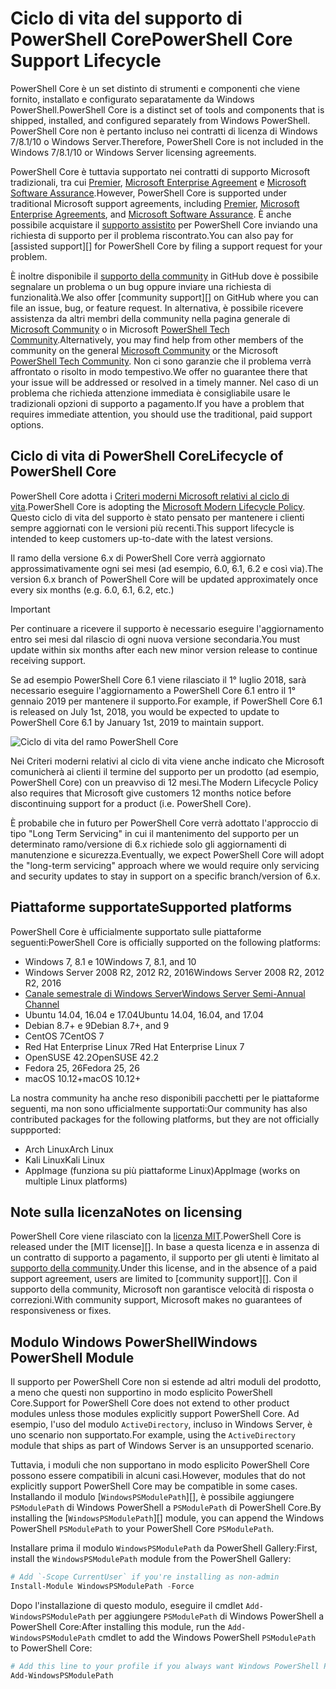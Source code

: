 # <a name="powershell-core-support-lifecycle"></a><span data-ttu-id="af531-101">Ciclo di vita del supporto di PowerShell Core</span><span class="sxs-lookup"><span data-stu-id="af531-101">PowerShell Core Support Lifecycle</span></span>

<span data-ttu-id="af531-102">PowerShell Core è un set distinto di strumenti e componenti che viene fornito, installato e configurato separatamente da Windows PowerShell.</span><span class="sxs-lookup"><span data-stu-id="af531-102">PowerShell Core is a distinct set of tools and components that is shipped, installed, and configured separately from Windows PowerShell.</span></span>
<span data-ttu-id="af531-103">PowerShell Core non è pertanto incluso nei contratti di licenza di Windows 7/8.1/10 o Windows Server.</span><span class="sxs-lookup"><span data-stu-id="af531-103">Therefore, PowerShell Core is not included in the Windows 7/8.1/10 or Windows Server licensing agreements.</span></span>

<span data-ttu-id="af531-104">PowerShell Core è tuttavia supportato nei contratti di supporto Microsoft tradizionali, tra cui [Premier][], [Microsoft Enterprise Agreement][enterprise-agreement] e [Microsoft Software Assurance][assurance].</span><span class="sxs-lookup"><span data-stu-id="af531-104">However, PowerShell Core is supported under traditional Microsoft support agreements, including [Premier][], [Microsoft Enterprise Agreements][enterprise-agreement], and [Microsoft Software Assurance][assurance].</span></span>
<span data-ttu-id="af531-105">È anche possibile acquistare il [supporto assistito][] per PowerShell Core inviando una richiesta di supporto per il problema riscontrato.</span><span class="sxs-lookup"><span data-stu-id="af531-105">You can also pay for [assisted support][] for PowerShell Core by filing a support request for your problem.</span></span>

<span data-ttu-id="af531-106">È inoltre disponibile il [supporto della community][] in GitHub dove è possibile segnalare un problema o un bug oppure inviare una richiesta di funzionalità.</span><span class="sxs-lookup"><span data-stu-id="af531-106">We also offer [community support][] on GitHub where you can file an issue, bug, or feature request.</span></span>
<span data-ttu-id="af531-107">In alternativa, è possibile ricevere assistenza da altri membri della community nella pagina generale di [Microsoft Community][] o in Microsoft [PowerShell Tech Community][].</span><span class="sxs-lookup"><span data-stu-id="af531-107">Alternatively, you may find help from other members of the community on the general [Microsoft Community][] or the Microsoft [PowerShell Tech Community][].</span></span>
<span data-ttu-id="af531-108">Non ci sono garanzie che il problema verrà affrontato o risolto in modo tempestivo.</span><span class="sxs-lookup"><span data-stu-id="af531-108">We offer no guarantee there that your issue will be addressed or resolved in a timely manner.</span></span>
<span data-ttu-id="af531-109">Nel caso di un problema che richieda attenzione immediata è consigliabile usare le tradizionali opzioni di supporto a pagamento.</span><span class="sxs-lookup"><span data-stu-id="af531-109">If you have a problem that requires immediate attention, you should use the traditional, paid support options.</span></span>

## <a name="lifecycle-of-powershell-core"></a><span data-ttu-id="af531-110">Ciclo di vita di PowerShell Core</span><span class="sxs-lookup"><span data-stu-id="af531-110">Lifecycle of PowerShell Core</span></span>

<span data-ttu-id="af531-111">PowerShell Core adotta i [Criteri moderni Microsoft relativi al ciclo di vita][modern].</span><span class="sxs-lookup"><span data-stu-id="af531-111">PowerShell Core is adopting the [Microsoft Modern Lifecycle Policy][modern].</span></span>
<span data-ttu-id="af531-112">Questo ciclo di vita del supporto è stato pensato per mantenere i clienti sempre aggiornati con le versioni più recenti.</span><span class="sxs-lookup"><span data-stu-id="af531-112">This support lifecycle is intended to keep customers up-to-date with the latest versions.</span></span>

<span data-ttu-id="af531-113">Il ramo della versione 6.x di PowerShell Core verrà aggiornato approssimativamente ogni sei mesi (ad esempio, 6.0, 6.1, 6.2 e così via).</span><span class="sxs-lookup"><span data-stu-id="af531-113">The version 6.x branch of PowerShell Core will be updated approximately once every six months (e.g. 6.0, 6.1, 6.2, etc.)</span></span>

> [!IMPORTANT]
> <span data-ttu-id="af531-114">Per continuare a ricevere il supporto è necessario eseguire l'aggiornamento entro sei mesi dal rilascio di ogni nuova versione secondaria.</span><span class="sxs-lookup"><span data-stu-id="af531-114">You must update within six months after each new minor version release to continue receiving support.</span></span>

<span data-ttu-id="af531-115">Se ad esempio PowerShell Core 6.1 viene rilasciato il 1° luglio 2018, sarà necessario eseguire l'aggiornamento a PowerShell Core 6.1 entro il 1° gennaio 2019 per mantenere il supporto.</span><span class="sxs-lookup"><span data-stu-id="af531-115">For example, if PowerShell Core 6.1 is released on July 1st, 2018, you would be expected to update to PowerShell Core 6.1 by January 1st, 2019 to maintain support.</span></span>

![Ciclo di vita del ramo PowerShell Core][lifecycle-chart]

<span data-ttu-id="af531-117">Nei Criteri moderni relativi al ciclo di vita viene anche indicato che Microsoft comunicherà ai clienti il termine del supporto per un prodotto (ad esempio, PowerShell Core) con un preavviso di 12 mesi.</span><span class="sxs-lookup"><span data-stu-id="af531-117">The Modern Lifecycle Policy also requires that Microsoft give customers 12 months notice before discontinuing support for a product (i.e. PowerShell Core).</span></span>

<span data-ttu-id="af531-118">È probabile che in futuro per PowerShell Core verrà adottato l'approccio di tipo "Long Term Servicing" in cui il mantenimento del supporto per un determinato ramo/versione di 6.x richiede solo gli aggiornamenti di manutenzione e sicurezza.</span><span class="sxs-lookup"><span data-stu-id="af531-118">Eventually, we expect PowerShell Core will adopt the "long-term servicing" approach where we would require only servicing and security updates to stay in support on a specific branch/version of 6.x.</span></span>

## <a name="supported-platforms"></a><span data-ttu-id="af531-119">Piattaforme supportate</span><span class="sxs-lookup"><span data-stu-id="af531-119">Supported platforms</span></span>

<span data-ttu-id="af531-120">PowerShell Core è ufficialmente supportato sulle piattaforme seguenti:</span><span class="sxs-lookup"><span data-stu-id="af531-120">PowerShell Core is officially supported on the following platforms:</span></span>

* <span data-ttu-id="af531-121">Windows 7, 8.1 e 10</span><span class="sxs-lookup"><span data-stu-id="af531-121">Windows 7, 8.1, and 10</span></span>
* <span data-ttu-id="af531-122">Windows Server 2008 R2, 2012 R2, 2016</span><span class="sxs-lookup"><span data-stu-id="af531-122">Windows Server 2008 R2, 2012 R2, 2016</span></span>
* <span data-ttu-id="af531-123">[Canale semestrale di Windows Server][semi-annual]</span><span class="sxs-lookup"><span data-stu-id="af531-123">[Windows Server Semi-Annual Channel][semi-annual]</span></span>
* <span data-ttu-id="af531-124">Ubuntu 14.04, 16.04 e 17.04</span><span class="sxs-lookup"><span data-stu-id="af531-124">Ubuntu 14.04, 16.04, and 17.04</span></span>
* <span data-ttu-id="af531-125">Debian 8.7+ e 9</span><span class="sxs-lookup"><span data-stu-id="af531-125">Debian 8.7+, and 9</span></span>
* <span data-ttu-id="af531-126">CentOS 7</span><span class="sxs-lookup"><span data-stu-id="af531-126">CentOS 7</span></span>
* <span data-ttu-id="af531-127">Red Hat Enterprise Linux 7</span><span class="sxs-lookup"><span data-stu-id="af531-127">Red Hat Enterprise Linux 7</span></span>
* <span data-ttu-id="af531-128">OpenSUSE 42.2</span><span class="sxs-lookup"><span data-stu-id="af531-128">OpenSUSE 42.2</span></span>
* <span data-ttu-id="af531-129">Fedora 25, 26</span><span class="sxs-lookup"><span data-stu-id="af531-129">Fedora 25, 26</span></span>
* <span data-ttu-id="af531-130">macOS 10.12+</span><span class="sxs-lookup"><span data-stu-id="af531-130">macOS 10.12+</span></span>

<span data-ttu-id="af531-131">La nostra community ha anche reso disponibili pacchetti per le piattaforme seguenti, ma non sono ufficialmente supportati:</span><span class="sxs-lookup"><span data-stu-id="af531-131">Our community has also contributed packages for the following platforms, but they are not officially suppported:</span></span>

* <span data-ttu-id="af531-132">Arch Linux</span><span class="sxs-lookup"><span data-stu-id="af531-132">Arch Linux</span></span>
* <span data-ttu-id="af531-133">Kali Linux</span><span class="sxs-lookup"><span data-stu-id="af531-133">Kali Linux</span></span>
* <span data-ttu-id="af531-134">AppImage (funziona su più piattaforme Linux)</span><span class="sxs-lookup"><span data-stu-id="af531-134">AppImage (works on multiple Linux platforms)</span></span>

## <a name="notes-on-licensing"></a><span data-ttu-id="af531-135">Note sulla licenza</span><span class="sxs-lookup"><span data-stu-id="af531-135">Notes on licensing</span></span>

<span data-ttu-id="af531-136">PowerShell Core viene rilasciato con la [licenza MIT][].</span><span class="sxs-lookup"><span data-stu-id="af531-136">PowerShell Core is released under the [MIT license][].</span></span>
<span data-ttu-id="af531-137">In base a questa licenza e in assenza di un contratto di supporto a pagamento, il supporto per gli utenti è limitato al [supporto della community][].</span><span class="sxs-lookup"><span data-stu-id="af531-137">Under this license, and in the absence of a paid support agreement, users are limited to [community support][].</span></span>
<span data-ttu-id="af531-138">Con il supporto della community, Microsoft non garantisce velocità di risposta o correzioni.</span><span class="sxs-lookup"><span data-stu-id="af531-138">With community support, Microsoft makes no guarantees of responsiveness or fixes.</span></span>

## <a name="windows-powershell-module"></a><span data-ttu-id="af531-139">Modulo Windows PowerShell</span><span class="sxs-lookup"><span data-stu-id="af531-139">Windows PowerShell Module</span></span>

<span data-ttu-id="af531-140">Il supporto per PowerShell Core non si estende ad altri moduli del prodotto, a meno che questi non supportino in modo esplicito PowerShell Core.</span><span class="sxs-lookup"><span data-stu-id="af531-140">Support for PowerShell Core does not extend to other product modules unless those modules explicitly support PowerShell Core.</span></span>
<span data-ttu-id="af531-141">Ad esempio, l'uso del modulo `ActiveDirectory`, incluso in Windows Server, è uno scenario non supportato.</span><span class="sxs-lookup"><span data-stu-id="af531-141">For example, using the `ActiveDirectory` module that ships as part of Windows Server is an unsupported scenario.</span></span>

<span data-ttu-id="af531-142">Tuttavia, i moduli che non supportano in modo esplicito PowerShell Core possono essere compatibili in alcuni casi.</span><span class="sxs-lookup"><span data-stu-id="af531-142">However, modules that do not explicitly support PowerShell Core may be compatible in some cases.</span></span>
<span data-ttu-id="af531-143">Installando il modulo [`WindowsPSModulePath`][], è possibile aggiungere `PSModulePath` di Windows PowerShell a `PSModulePath` di PowerShell Core.</span><span class="sxs-lookup"><span data-stu-id="af531-143">By installing the [`WindowsPSModulePath`][] module, you can append the Windows PowerShell `PSModulePath` to your PowerShell Core `PSModulePath`.</span></span>

<span data-ttu-id="af531-144">Installare prima il modulo `WindowsPSModulePath` da PowerShell Gallery:</span><span class="sxs-lookup"><span data-stu-id="af531-144">First, install the `WindowsPSModulePath` module from the PowerShell Gallery:</span></span>

```powershell
# Add `-Scope CurrentUser` if you're installing as non-admin 
Install-Module WindowsPSModulePath -Force
```

<span data-ttu-id="af531-145">Dopo l'installazione di questo modulo, eseguire il cmdlet `Add-WindowsPSModulePath` per aggiungere `PSModulePath` di Windows PowerShell a PowerShell Core:</span><span class="sxs-lookup"><span data-stu-id="af531-145">After installing this module, run the `Add-WindowsPSModulePath` cmdlet to add the Windows PowerShell `PSModulePath` to PowerShell Core:</span></span>

```powershell
# Add this line to your profile if you always want Windows PowerShell PSModulePath
Add-WindowsPSModulePath
```

[Premier]: https://www.microsoft.com/en-us/microsoftservices/support.aspx
[enterprise-agreement]: https://www.microsoft.com/en-us/licensing/licensing-programs/enterprise.aspx
[assurance]: https://www.microsoft.com/en-us/licensing/licensing-programs/software-assurance-default.aspx
[supporto della community]: https://github.com/powershell/powershell/issues
[Microsoft Community]: https://answers.microsoft.com/
[PowerShell Tech Community]: https://techcommunity.microsoft.com/t5/PowerShell/ct-p/WindowsPowerShell
[supporto assistito]: https://support.microsoft.com/assistedsupportproducts
[modern]: https://support.microsoft.com/help/30881/modern-lifecycle-policy
[lifecycle-chart]: ./images/modern-lifecycle.png
[semi-annual]: https://docs.microsoft.com/windows-server/get-started/semi-annual-channel-overview
[licenza MIT]: https://github.com/PowerShell/PowerShell/blob/master/LICENSE.txt
["WindowsPSModulePath"]: https://www.powershellgallery.com/packages/WindowsPSModulePath/
